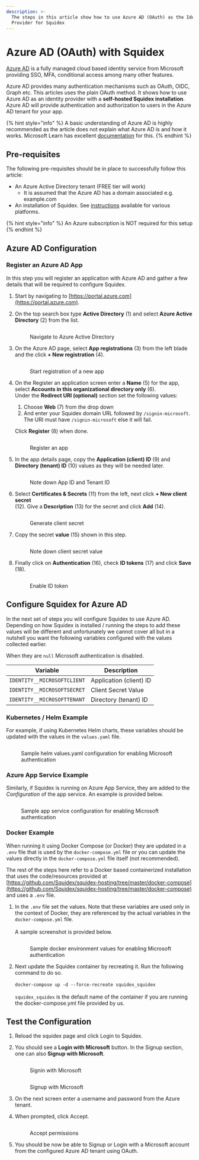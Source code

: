 ```yaml
---
description: >-
  The steps in this article show how to use Azure AD (OAuth) as the Identity
  Provider for Squidex
---
```


# Azure AD (OAuth) with Squidex

[Azure AD](https://azure.microsoft.com/en-us/products/active-directory) is a fully managed cloud based identity service from Microsoft providing SSO, MFA, conditional access among many other features.&#x20;

Azure AD provides many authentication mechanisms such as OAuth, OIDC, Graph etc. This articles uses the plain OAuth method. It shows how to use Azure AD as an identity provider with a **self-hosted Squidex installation**. Azure AD will provide authentication and authorization to users in the Azure AD tenant for your app.

{% hint style="info" %}
A basic understanding of Azure AD is highly recommended as the article does not explain what Azure AD is and how it works. Microsoft Learn has excellent [documentation](https://learn.microsoft.com/en-us/azure/active-directory/) for this.
{% endhint %}

## Pre-requisites

The following pre-requisites should be in place to successfully follow this article:

* An Azure Active Directory tenant (FREE tier will work)
  * It is assumed that the Azure AD has a domain associated e.g. example.com
* An installation of Squidex. See [instructions](../) available for various platforms.

{% hint style="info" %}
An Azure subscription is NOT required for this setup
{% endhint %}

## Azure AD Configuration

### Register an Azure AD App

In this step you will register an application with Azure AD and gather a few details that will be required to configure Squidex.

1. Start by navigating to [https://portal.azure.com](https://portal.azure.com).
2.  On the top search box type **Active Directory** (1) and select **Azure Active Directory** (2) from the list.

    <figure><img src="../../../.gitbook/assets/2023-01-11_01-41.png" alt=""><figcaption><p>Navigate to Azure Active Directory</p></figcaption></figure>
3.  On the Azure AD page, select **App registrations** (3) from the left blade and the click **+ New registration** (4).

    <figure><img src="../../../.gitbook/assets/2023-01-11_01-44.png" alt=""><figcaption><p>Start registration of a new app</p></figcaption></figure>
4.  On the Register an application screen enter a **Name** (5) for the app, select **Accounts in this organizational directory only** (6).\
    Under the **Redirect URI (optional)** section set the following values:

    1. Choose **Web** (7) from the drop down
    2. And enter your Squidex domain URL followed by `/signin-microsoft`.\
       The URI must have `/signin-microsoft` else it will fail.

    Click **Register** (8) when done.

    <figure><img src="../../../.gitbook/assets/2023-01-13_01-26.png" alt=""><figcaption><p>Register an app</p></figcaption></figure>
5.  In the app details page, copy the **Application (client) ID** (9) and **Directory (tenant) ID** (10) values as they will be needed later.

    <figure><img src="../../../.gitbook/assets/2023-01-13_01-35.png" alt=""><figcaption><p>Note down App ID and Tenant ID</p></figcaption></figure>
6.  Select **Certificates & Secrets** (11) from the left, next click **+ New client secret** \
    (12). Give a **Description** (13) for the secret and click **Add** (14).

    <figure><img src="../../../.gitbook/assets/2023-01-13_01-38.png" alt=""><figcaption><p>Generate client secret</p></figcaption></figure>
7.  Copy the secret **value** (15) shown in this step.

    <figure><img src="../../../.gitbook/assets/2023-01-13_01-53.png" alt=""><figcaption><p>Note down client secret value</p></figcaption></figure>
8.  Finally click on **Authentication** (16), check **ID tokens** (17) and click **Save** (18).

    <figure><img src="../../../.gitbook/assets/2023-01-13_02-52.png" alt=""><figcaption><p>Enable ID token</p></figcaption></figure>

## Configure Squidex for Azure AD&#x20;

In the next set of steps you will configure Squidex to use Azure AD. Depending on how Squidex is installed / running the steps to add these values will be different and unfortunately we cannot cover all but in a nutshell you want the following variables configured with the values collected earlier.&#x20;

When they are `null` Microsoft authentication is disabled.

| Variable                    | Description             |
| --------------------------- | ----------------------- |
| `IDENTITY__MICROSOFTCLIENT` | Application (client) ID |
| `IDENTITY__MICROSOFTSECRET` | Client Secret Value     |
| `IDENTITY__MICROSOFTTENANT` | Directory (tenant) ID   |

### Kubernetes / Helm Example

For example, if  using Kubernetes Helm charts, these variables should be updated with the values in the `values.yaml` file.

<figure><img src="../../../.gitbook/assets/2023-01-13_19-03.png" alt=""><figcaption><p>Sample helm values.yaml configuration for enabling Microsoft authentication </p></figcaption></figure>

### Azure App Service Example

Similarly, if Squidex is running on Azure App Service, they are added to the _Configuration_ of the app service. An example is provided below.

<figure><img src="../../../.gitbook/assets/2023-01-13_18-50.png" alt=""><figcaption><p>Sample app service configuration for enabling Microsoft authentication </p></figcaption></figure>

### Docker Example

When running it using Docker Compose (or Docker) they are updated in a `.env` file that is used by the `docker-compose.yml` file or you can update the values directly in the `docker-compose.yml` file itself (not recommended).&#x20;

The rest of the steps here refer to a Docker based containerized installation that uses the code/resources provided at [https://github.com/Squidex/squidex-hosting/tree/master/docker-compose](https://github.com/Squidex/squidex-hosting/tree/master/docker-compose)  and uses a `.env` file.

1.  In the `.env` file set the values. Note that these variables are used only in the context of Docker, they are referenced by the actual variables in the `docker-compose.yml` file.\
    \
    A sample screenshot is provided below.

    <figure><img src="../../../.gitbook/assets/2023-01-13_02-15.png" alt=""><figcaption><p>Sample docker environment values for enabling Microsoft authentication </p></figcaption></figure>
2. Next update the Squidex container by recreating it. Run the following command to do so.\
   \
   `docker-compose up -d --force-recreate squidex_squidex`\
   \
   `squidex_squidex` is the default name of the container if you are running the docker-compose.yml file provided by us.&#x20;

## Test the Configuration

1. Reload the squidex page and click Login to Squidex.
2.  You should see a **Login with Microsoft** button. In the Signup section, one can also **Signup with Microsoft**.

    <div>

    <figure><img src="../../../.gitbook/assets/2023-01-13_02-25.png" alt=""><figcaption><p>Signin with Microsoft</p></figcaption></figure>

     

    <figure><img src="../../../.gitbook/assets/2023-01-13_02-38.png" alt=""><figcaption><p>Signup with Microsoft</p></figcaption></figure>

    </div>
3. On the next screen enter a username and password from the Azure tenant.
4.  When prompted, click Accept.

    <figure><img src="../../../.gitbook/assets/2023-01-13_02-33.png" alt=""><figcaption><p>Accept permissions</p></figcaption></figure>
5. You should be now be able to Signup or Login with a Microsoft account from the configured Azure AD tenant using OAuth.
